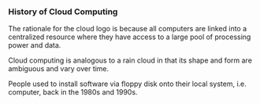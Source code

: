 ### History of Cloud Computing 

The rationale for the cloud logo is because all computers are linked into a centralized resource where they have access to a large pool of processing power and data. 

Cloud computing is analogous to a rain cloud in that its shape and form are ambiguous and vary over time.

People used to install software via floppy disk onto their local system, i.e. computer, back in the 1980s and 1990s.
